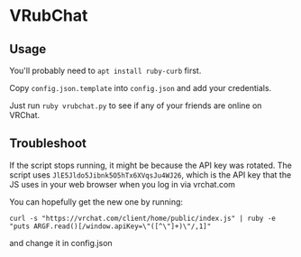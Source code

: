 # VRubChat

## Usage

You'll probably need to `apt install ruby-curb` first.

Copy `config.json.template` into `config.json` and add your credentials.

Just run `ruby vrubchat.py` to see if any of your friends are online on VRChat.

## Troubleshoot

If the script stops running, it might be because the API key was rotated.
The script uses `JlE5Jldo5Jibnk5O5hTx6XVqsJu4WJ26`, which is the API key that the JS uses in your web browser when you log in via vrchat.com

You can hopefully get the new one by running:

```
curl -s "https://vrchat.com/client/home/public/index.js" | ruby -e "puts ARGF.read()[/window.apiKey=\"([^\"]+)\"/,1]"
```

and change it in config.json
